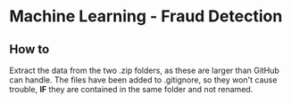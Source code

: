 # Machine Learning - Fraud Detection

## How to
Extract the data from the two .zip folders, as these are larger than GitHub can handle.
The files have been added to .gitignore, so they won't cause trouble, **IF** they are contained in the same folder and not renamed.

